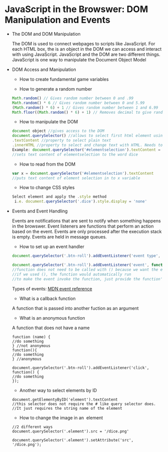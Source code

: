 # JavaScript in the Browswer: DOM Manipulation and Events

* The DOM and DOM Manipulation

  The DOM is used to connect webpages to scripts like JavaScript. For each HTML box, the is an object in the DOM we can access and    interact with using JavaScript. JavaScript and the DOM are two different things. JavaScript is one way to manipulate the Document Object Model
  
* DOM Access and Manipulation
  * How to create fundamental game variables
    
  * How to generate a random number
  ```javascript
  Math.random() // Gives random number between 0 and .99
  Math.random() * 6 // Gives random number between 0 and 5.99
  (Math.random() * 6) + 1 // Gives random number between 1 and 6.99
  Math.floor((Math.random() * 6) + 1) // Removes decimal to give random number between 1 and 6
  ```
  * How to manipulate the DOM
  ```javascript
  document object //gives access to the DOM
  document.querySelector() //allows to select first html element using css selectors
  .textContent //property to select plain text
  .innerHTML //property to select and change text with HTML. Needs to be in a string i.e. '<em>23</em>'
  Example: document.querySelector('#elementselection').textContent = 'dice' 
  //sets text content of elementselection to the word dice
  ```
  * How to read from the DOM
  ```javascript
  var x = document.querySelector('#elementselection').textContent 
  //puts text content of element selection in to x variable
  ```
  * How to change CSS styles
  ```javascript
  Select element and apply the .style method
   i.e. document.querySelector('.dice').style.display = 'none'
  ```
* Events and Event Handling
  
  Events are notifications that are sent to notify when something happens in the browswer. Event listeners are functions that perform an   action based on the event. Events are only processed after the execution stack is empty. Events are held in message queues.
  
  * How to set up an event handler
  ```javascript
  document.querySelector('.btn-roll').addEventListener('event type', callback function)

  document.querySelector('.btn-roll').addEventListener('event', function) 
  //function does not need to be called with () because we want the event to invoke the function
  //if we used (), the function would automatically run
  //to make the event invoke the function, just provide the function's name
  ```
  Types of events: [MDN event reference](https://developer.mozilla.org/en-US/docs/Web/Events)

  * What is a callback function
  
  A function that is passed into another fuction as an argument

  * What is an anonymous function
  
  A function that does not have a name
  ```
  function (name) {
  //do something
  } //not anonymous
  function(){
  //do something
  } //anonymous
  
  document.querySelector('.btn-roll').addEventListener('click', function() {
  //do something
  });
  ```
  * Another way to select elements by ID
  ```
  document.getElementyByID('element').textContent
  //this selector does not require the # like query selector does. 
  //It just requires the string name of the element
  ```
   * How to change the image in an <img> element 
  ```
  //2 different ways 
  document.querySelector('.element').src = '/dice.png'

  document.querySelector('.element').setAttribute('src', '/dice.png');
  ```
  
